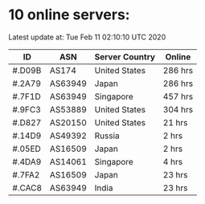 # 10 online servers:

Latest update at: Tue Feb 11 02:10:10 UTC 2020

| ID | ASN | Server Country | Online |
| -- | --- | -------------- | ------ |
| #.D09B | AS174 | United States | 286 hrs |
| #.2A79 | AS63949 | Japan | 286 hrs |
| #.7F1D | AS63949 | Singapore | 457 hrs |
| #.9FC3 | AS53889 | United States | 304 hrs |
| #.D827 | AS20150 | United States | 21 hrs |
| #.14D9 | AS49392 | Russia | 2 hrs |
| #.05ED | AS16509 | Japan | 2 hrs |
| #.4DA9 | AS14061 | Singapore | 4 hrs |
| #.7FA2 | AS16509 | Japan | 23 hrs |
| #.CAC8 | AS63949 | India | 23 hrs |

